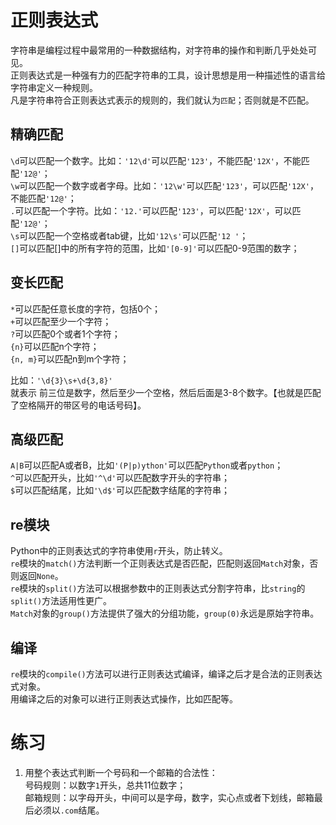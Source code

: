 # 正则表达式
字符串是编程过程中最常用的一种数据结构，对字符串的操作和判断几乎处处可见。    
正则表达式是一种强有力的匹配字符串的工具，设计思想是用一种描述性的语言给字符串定义一种规则。    
凡是字符串符合正则表达式表示的规则的，我们就认为`匹配`；否则就是不匹配。    

## 精确匹配
`\d`可以匹配一个数字。比如：`'12\d'`可以匹配`'123'`，不能匹配`'12X'`，不能匹配`'12@'`；    
`\w`可以匹配一个数字或者字母。比如：`'12\w'`可以匹配`'123'`，可以匹配`'12X'`，不能匹配`'12@'`；    
`.`可以匹配一个字符。比如：`'12.'`可以匹配`'123'`，可以匹配`'12X'`，可以匹配`'12@'`；     
`\s`可以匹配一个空格或者tab键，比如`'12\s'`可以匹配`'12 '`；    
`[]`可以匹配[]中的所有字符的范围，比如`'[0-9]'`可以匹配0-9范围的数字；

## 变长匹配
`*`可以匹配任意长度的字符，包括0个；    
`+`可以匹配至少一个字符；    
`?`可以匹配0个或者1个字符；    
`{n}`可以匹配n个字符；    
`{n, m}`可以匹配n到m个字符；    
     
比如：`'\d{3}\s+\d{3,8}'`     
就表示 前三位是数字，然后至少一个空格，然后后面是3-8个数字。【也就是匹配了空格隔开的带区号的电话号码】。    

## 高级匹配
`A|B`可以匹配A或者B，比如`'(P|p)ython'`可以匹配`Python`或者`python`；    
`^`可以匹配开头，比如`'^\d'`可以匹配数字开头的字符串；    
`$`可以匹配结尾，比如`'\d$'`可以匹配数字结尾的字符串；    

## re模块
Python中的正则表达式的字符串使用`r`开头，防止转义。    
`re`模块的`match()`方法判断一个正则表达式是否匹配，匹配则返回`Match`对象，否则返回`None`。    
`re`模块的`split()`方法可以根据参数中的正则表达式分割字符串，比`string`的`split()`方法适用性更广。    
`Match`对象的`group()`方法提供了强大的分组功能，`group(0)`永远是原始字符串。    

## 编译
`re`模块的`compile()`方法可以进行正则表达式编译，编译之后才是合法的正则表达式对象。    
用编译之后的对象可以进行正则表达式操作，比如匹配等。    

# 练习
1. 用整个表达式判断一个号码和一个邮箱的合法性：    
号码规则：以数字`1`开头，总共11位数字；    
邮箱规则：以字母开头，中间可以是字母，数字，实心点或者下划线，邮箱最后必须以`.com`结尾。    
